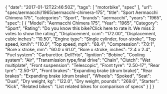 {
    "date": "2017-01-12T22:46:50Z",
    "tags": [
        "motorbike",
        "spec"
    ],
    "url": "spec\/aermacchi\/1965\/aermacchi-chimera-175",
    "title": "Sport Aermacchi Chimera 175",
    "categories": "Sport",
    "brands": "aermacchi",
    "years": "1965",
    "spec": [
        {
            "Model": "Aermacchi Chimera 175",
            "Year": "1965",
            "Category": "Sport",
            "Rating": "Do you know this bike?Click here to rate it. We miss 2 votes to show the rating",
            "Displacement, ccm": "172.00",
            "Displacement, cubic inches": "10.50",
            "Engine type": "Single cylinder, four-stroke",
            "Top speed, km\/h": "110.0",
            "Top speed, mph": "68.4",
            "Compression": "7.0:1",
            "Bore x stroke, mm": "60.0 x 61.0",
            "Bore x stroke, inches": "2.4 x 2.4",
            "Fuel system": "Carburettor. Dell?rto",
            "Ignition": "Bobine",
            "Cooling system": "Air",
            "Transmission type,final drive": "Chain",
            "Clutch": "Wet multiplate",
            "Front suspension": "Telescopic",
            "Front tyre": "2.50-17",
            "Rear tyre": "2.50-17",
            "Front brakes": "Expanding brake (drum brake)",
            "Rear brakes": "Expanding brake (drum brake)",
            "Wheels": "Spoked",
            "Seat": "Dual",
            "Dry weight, kg": "122.0",
            "Dry weight, pounds": "269.0",
            "Starter": "Kick",
            "Related bikes": "List related bikes for comparison of specs"
        }
    ]
}